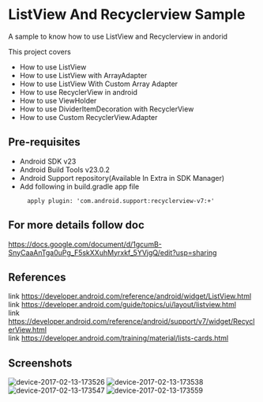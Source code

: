 # ListView And Recyclerview Sample 
A sample to know how to use ListView and Recyclerview in andorid 

This project covers 

- How to use ListView
- How to use ListView with ArrayAdapter 
- How to use ListView With Custom Array Adapter 
- How to use RecyclerView in android 
- How to use ViewHolder 
- How to use DividerItemDecoration with RecyclerView 
- How to use Custom RecyclerView.Adapter

Pre-requisites
--------------

- Android SDK v23
- Android Build Tools v23.0.2
- Android Support repository(Available In Extra in SDK Manager)
- Add following in build.gradle app file <br>
  ```
    apply plugin: 'com.android.support:recyclerview-v7:+'
  ```
For more details follow doc
--------------
https://docs.google.com/document/d/1gcumB-SnyCaaAnTga0uPg_F5skXXuhMyrxkf_5YVjgQ/edit?usp=sharing

References
--------------
link https://developer.android.com/reference/android/widget/ListView.html</br>
link https://developer.android.com/guide/topics/ui/layout/listview.html</br>
link https://developer.android.com/reference/android/support/v7/widget/RecyclerView.html</br>
link https://developer.android.com/training/material/lists-cards.html</br>


Screenshots
--------------
![device-2017-02-13-173526](https://cloud.githubusercontent.com/assets/7554816/22883067/54b809dc-f214-11e6-9299-892943b7a53d.png)
![device-2017-02-13-173538](https://cloud.githubusercontent.com/assets/7554816/22883066/54b7fae6-f214-11e6-9c9e-6078afe26d37.png)
![device-2017-02-13-173547](https://cloud.githubusercontent.com/assets/7554816/22883068/54bbaf74-f214-11e6-9f1b-479f1ce7c19b.png)
![device-2017-02-13-173559](https://cloud.githubusercontent.com/assets/7554816/22883069/54bf6dc6-f214-11e6-8527-a75e55dbcf1d.png)

